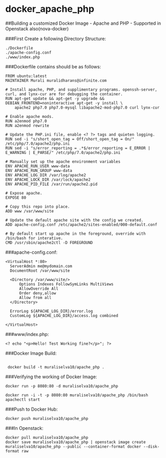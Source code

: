 # docker_apache_php

##Building a customized Docker Image - Apache and PHP - Supported in Openstack also(nova-docker)

###First Create a following Directory Structure:

```
./Dockerfile
./apache-config.conf
./www/index.php
```

###Dockerfile contains should be as follows:

```
FROM ubuntu:latest
MAINTAINER Murali muralidharans@infinite.com

# Install apache, PHP, and supplimentary programs. openssh-server, curl, and lynx-cur are for debugging the container.
RUN apt-get update && apt-get -y upgrade && DEBIAN_FRONTEND=noninteractive apt-get -y install \
    apache2 php7.0 php7.0-mysql libapache2-mod-php7.0 curl lynx-cur

# Enable apache mods.
RUN a2enmod php7.0
RUN a2enmod rewrite

# Update the PHP.ini file, enable <? ?> tags and quieten logging.
RUN sed -i "s/short_open_tag = Off/short_open_tag = On/" /etc/php/7.0/apache2/php.ini
RUN sed -i "s/error_reporting = .*$/error_reporting = E_ERROR | E_WARNING | E_PARSE/" /etc/php/7.0/apache2/php.ini

# Manually set up the apache environment variables
ENV APACHE_RUN_USER www-data
ENV APACHE_RUN_GROUP www-data
ENV APACHE_LOG_DIR /var/log/apache2
ENV APACHE_LOCK_DIR /var/lock/apache2
ENV APACHE_PID_FILE /var/run/apache2.pid

# Expose apache.
EXPOSE 80

# Copy this repo into place.
ADD www /var/www/site

# Update the default apache site with the config we created.
ADD apache-config.conf /etc/apache2/sites-enabled/000-default.conf

# By default start up apache in the foreground, override with /bin/bash for interative.
CMD /usr/sbin/apache2ctl -D FOREGROUND
```

###apache-config.conf:

```
<VirtualHost *:80>
  ServerAdmin me@mydomain.com
  DocumentRoot /var/www/site

  <Directory /var/www/site/>
      Options Indexes FollowSymLinks MultiViews
      AllowOverride All
      Order deny,allow
      Allow from all
  </Directory>

  ErrorLog ${APACHE_LOG_DIR}/error.log
  CustomLog ${APACHE_LOG_DIR}/access.log combined

</VirtualHost>
```


###www/index.php:

```
<? echo "<p>Hello! Test Working fine?</p>"; ?>
```

###Docker Image Build:

```

 docker build -t muraliselva10/apache_php .
```


###Verifying the working of Docker Image:

```
docker run -p 8080:80 -d muraliselva10/apache_php

docker run -i -t -p 8080:80 muraliselva10/apache_php /bin/bash
apachectl start
```

###Push to Docker Hub:

```
docker push muraliselva10/apache_php
```

###In Openstack:

```
docker pull muraliselva10/apache_php
docker save muraliselva10/apache_php | openstack image create muraliselva10/apache_php --public --container-format docker --disk-format raw
```
